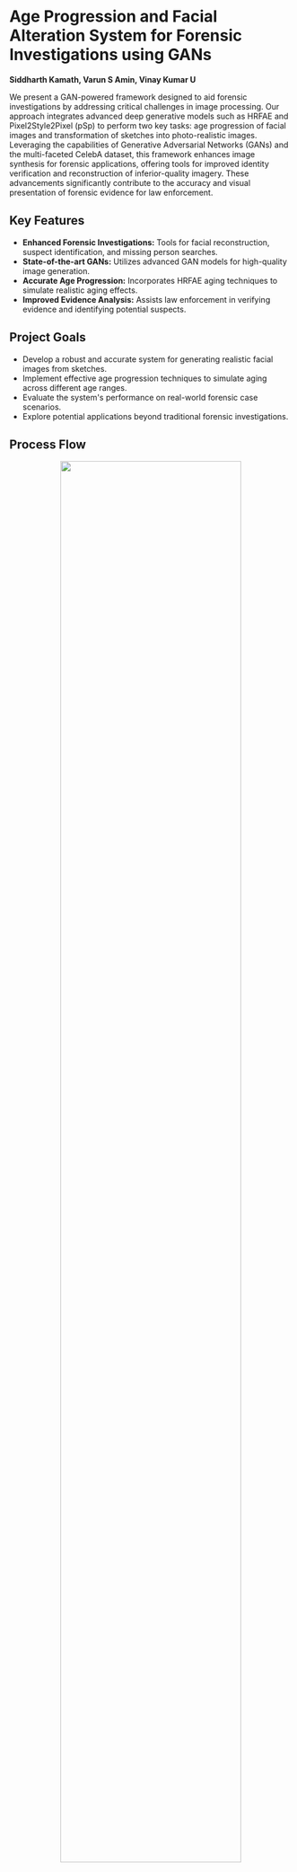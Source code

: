 # Age Progression and Facial Alteration System for Forensic Investigations using GANs

**Siddharth Kamath, Varun S Amin, Vinay Kumar U**

We present a GAN-powered framework designed to aid forensic investigations by addressing critical challenges in image processing. Our approach integrates advanced deep generative models such as HRFAE and Pixel2Style2Pixel (pSp) to perform two key tasks: age progression of facial images and transformation of sketches into photo-realistic images. Leveraging the capabilities of Generative Adversarial Networks (GANs) and the multi-faceted CelebA dataset, this framework enhances image synthesis for forensic applications, offering tools for improved identity verification and reconstruction of inferior-quality imagery. These advancements significantly contribute to the accuracy and visual presentation of forensic evidence for law enforcement.

## Key Features

- **Enhanced Forensic Investigations:** Tools for facial reconstruction, suspect identification, and missing person searches.
- **State-of-the-art GANs:** Utilizes advanced GAN models for high-quality image generation.
- **Accurate Age Progression:** Incorporates HRFAE aging techniques to simulate realistic aging effects.
- **Improved Evidence Analysis:** Assists law enforcement in verifying evidence and identifying potential suspects.

## Project Goals

- Develop a robust and accurate system for generating realistic facial images from sketches.
- Implement effective age progression techniques to simulate aging across different age ranges.
- Evaluate the system's performance on real-world forensic case scenarios.
- Explore potential applications beyond traditional forensic investigations.

## Process Flow

<div id="header" align="center">
  <img src="/assets/Picture1.png" width="80%" />
</div>

---

## Requirements and Installations

Ensure you have the required dependencies installed. Below is a list of core libraries and PyTorch dependencies.

### Core Libraries

```plaintext
numpy==1.18.4
scipy==1.4.1
matplotlib==3.2.1
tqdm==4.46.0
opencv-python==4.2.0.34
pillow==7.1.2
pyyaml==5.3.1
protobuf==3.11.4
tensorboard==2.2.1
tensorboard-logger==0.1.0
tensorboardx==2.0
```

### PyTorch and CUDA

Install the required versions:

```plaintext
torch==1.6.0
torchvision==0.4.2
```

For CUDA 10.0 compatibility:

```plaintext
torch==1.1.0+cu100
torchvision==0.3.0+cu100
```

Install dependencies using:

```bash
pip install -r requirements.txt
```

---

## Technologies Used

- Python
- TensorFlow
- PyTorch
- GAN-based architectures

## Visual Gallery

### Image to Sketch Conversion (Dataset Creation)

Transform realistic images into sketches for dataset preparation:
<div id="header" align="center">
  <img src="/assets/F2S.png" width="80%" />
</div>

### Sketch to Image Conversion

Generate photo-realistic images from sketches while preserving fine details:
<div id="header" align="center">
  <img src="/assets/S2F.png" width="80%" />
</div>

### Age Progression

Simulate realistic age progression for identity evolution:
<div id="header" align="center">
  <img src="/assets/AP.png" width="100%" />
</div>

---

## Sketch-to-Face

Leverages GANs to convert sketches into realistic human faces.

- **Paper Link:** [https://arxiv.org/abs/2008.00951](https://arxiv.org/abs/2008.00951)
- **Official Repository:** [https://github.com/eladrich/pixel2style2pixel](https://github.com/eladrich/pixel2style2pixel)

### System Requirements

- **OS:** Linux/Mac OS
- **Software:** Python 3.5+, OpenCV, scikit-learn, numpy

### Hardware Used

- **GPU:** Google Colab, 15 GB GPU (Nvidia Tesla T4)

### CelebAHQ Dataset

- **Dataset Link:** [Kaggle](https://www.kaggle.com/datasets/badasstechie/celebahq-resized-256x256)
- **Synthetic Sketch Generation:** [Reference Code](GAN-s2f/scripts/pencil_sketch_create_dataset.py)

### Training Command for Sketch-to-Face Encoder

Run the following command to train the model:

```bash
python scripts/train.py \
--dataset_type=celebs_sketch_to_face \
--exp_dir=/path/to/exp/dir \
--checkpoint_path=/path/to/save/checkpoint.pt \
--workers=4 \
--batch_size=4 \
--test_batch_size=4 \
--test_workers=4 \
--val_interval=2500 \
--save_interval=5000 \
--encoder_type=GradualStyleEncoder \
--start_from_latent_avg \
--lpips_lambda=0.8 \
--l2_lambda=1 \
--id_lambda=0 \
--w_norm_lambda=0.005 \
--label_nc=1 \
--input_nc=1
```

---

## HRFAE: High Resolution Face Age Editing

Official implementation for paper [High Resolution Face Age Editing](https://arxiv.org/pdf/2005.04410.pdf).

- **Repository:** [https://github.com/vadimkantorov/caffemodel2pytorch](https://github.com/vadimkantorov/caffemodel2pytorch)

### Pretrained Model

Download the model:

```bash
cd ./logs/001
./download.sh
```

### Test Images

Upload test images to `/test/input` and run:

```bash
python test.py --config 001 --target_age 65
```

### Train a New Model

1. **Prepare Dataset:** Download [FFHQ](https://github.com/NVlabs/ffhq-dataset) dataset and unzip it to the `/data/ffhq` directory.
2. **Download Age Labels:** Get the age labels from [here](https://partage.imt.fr/index.php/s/DbSk4HzFkeCYXDt) and place them in the `/data` directory.
3. **Custom Dataset:** If you want to train the model with your own dataset, place your images in the `/data` directory. Use the pretrained classifier to generate a label file with the age of each image.
4. **Train Model:** Use the following command to start training:

```bash
python train.py --config 001
```

---

## References and Citations

- **Pixel2Style2Pixel:** Rich, E., et al. "Pixel2Style2Pixel: Encoding in Style the Pixelwise Latent Structure." [Paper Link](https://arxiv.org/abs/2008.00951) | [Repository](https://github.com/eladrich/pixel2style2pixel)
- **HRFAE:** Zhu, H., et al. "High Resolution Face Age Editing." [Paper Link](https://arxiv.org/pdf/2005.04410.pdf) | [Repository](https://github.com/vadimkantorov/caffemodel2pytorch)

